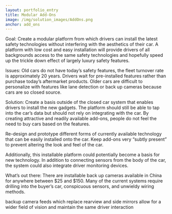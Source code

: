 ```yaml
---
layout: portfolio_entry
title: Modular Add-Ons
image: /img/solution_images/AddOns.png
anchor: add_ons
---
```

Goal:
Create a modular platform from which drivers can install the latest safety technologies without interfering with the aesthetics of their car. A platform with low cost and easy installation will provide drivers of all backgrounds access to the same safety technologies and hopefully speed up the trickle down effect of largely luxury safety features. 

Issues:
Old cars do not have today’s safety features, the fleet turnover rate is approximately 20 years. 
Drivers wait for pre-installed features rather than purchase today’s aftermarket products.
Older cars are difficult to personalize with features like lane detection or back up cameras because cars are so closed source.

Solution:
Create a basis outside of the closed car system that enables drivers to install the new gadgets. The platform should still be able to tap into the car’s data but should not rely on integrating with the car. By creating attractive and readily available add-ons, people do not feel the need to buy cars based on the features.

Re-design and prototype different forms of currently available technology that can be easily installed onto the car. Keep add-ons very “subtly present” to prevent altering the look and feel of the car.  

Additionally, this installable platform could potentially become a basis for new technology. In addition to connecting sensors from the body of the car, the system could also integrate driver monitoring devices.

What’s out there:
There are installable back up cameras available in China for anywhere between $25 and $150. Many of the current systems require drilling into the buyer’s car, conspicuous sensors, and  unwieldy wiring methods.

backup camera feeds which replace rearview and side mirrors allow for a wider field of vision and maintain the same driver interaction